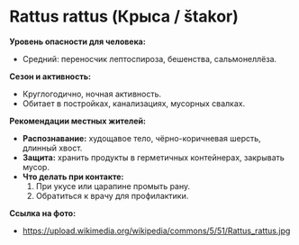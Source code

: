 # Rattus rattus (Крыса / štakor)

**Уровень опасности для человека:**
- Средний: переносчик лептоспироза, бешенства, сальмонеллёза.

**Сезон и активность:**
- Круглогодично, ночная активность.
- Обитает в постройках, канализациях, мусорных свалках.

**Рекомендации местных жителей:**
- **Распознавание:** худощавое тело, чёрно-коричневая шерсть, длинный хвост.
- **Защита:** хранить продукты в герметичных контейнерах, закрывать мусор.
- **Что делать при контакте:**
  1. При укусе или царапине промыть рану.
  2. Обратиться к врачу для профилактики.

**Ссылка на фото:**
- https://upload.wikimedia.org/wikipedia/commons/5/51/Rattus_rattus.jpg


